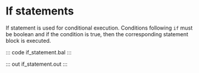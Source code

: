 # If statements

If  statement is used for conditional execution. Conditions following `if` must be boolean and if the 
condition is true, then the corresponding statement block is executed.

::: code if_statement.bal :::

::: out if_statement.out :::